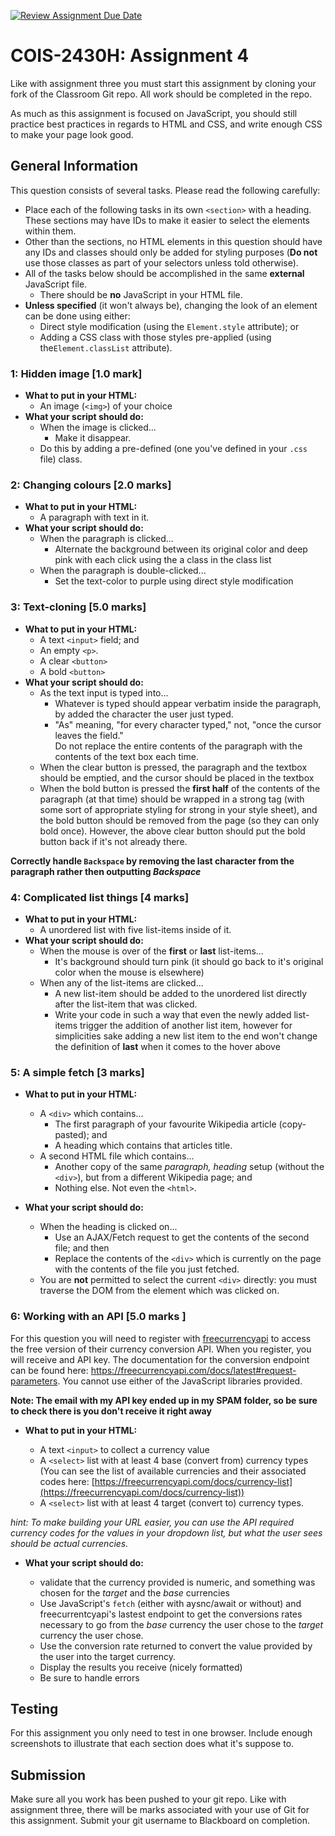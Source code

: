 [![Review Assignment Due Date](https://classroom.github.com/assets/deadline-readme-button-24ddc0f5d75046c5622901739e7c5dd533143b0c8e959d652212380cedb1ea36.svg)](https://classroom.github.com/a/B1UDkwg7)
# COIS-2430H: Assignment 4

Like with assignment three you must start this assignment by cloning your fork of the Classroom Git repo. All work should be completed in the repo.

As much as this assignment is focused on JavaScript, you should still practice best practices in regards to HTML and CSS, and write enough CSS to make your page look good.

## General Information

This question consists of several tasks. Please read the following carefully:

- Place each of the following tasks in its own `<section>` with a heading. These sections may have IDs to make it easier to select the elements within them.
- Other than the sections, no HTML elements in this question should have any IDs and classes should only be added for styling purposes (**Do not** use those classes as part of your selectors unless told otherwise).
- All of the tasks below should be accomplished in the same **external** JavaScript file.
  - There should be **no** JavaScript in your HTML file.
- **Unless specified** (it won't always be), changing the look of an element can be done using either:
  - Direct style modification (using the `Element.style` attribute); or
  - Adding a CSS class with those styles pre-applied (using the`Element.classList` attribute).

### 1: Hidden image [1.0 mark]

- **What to put in your HTML:**
  - An image (`<img>`) of your choice
- **What your script should do:**
  - When the image is clicked...
    - Make it disappear.
  - Do this by adding a pre-defined (one you've defined in your `.css` file) class.

### 2: Changing colours [2.0 marks]

- **What to put in your HTML:**
  - A paragraph with text in it.
- **What your script should do:**
  - When the paragraph is clicked...
    - Alternate the background between its original color and deep pink with each click using the a class in the class list
  - When the paragraph is double-clicked...
    - Set the text-color to purple using direct style modification

### 3: Text-cloning [5.0 marks]

- **What to put in your HTML:**
  - A text `<input>` field; and
  - An empty `<p>`.
  - A clear `<button>`
  - A bold `<button>`
- **What your script should do:**
  - As the text input is typed into...
    - Whatever is typed should appear verbatim inside the paragraph, by added the character the user just typed.
    - "As" meaning, "for every character typed," not, "once the cursor leaves the field." <aside class="alert">
      <div><i title="Important warning about common errors" class="fas fa-exclamation-triangle fa-2x"></i></div>
      <div>Do not replace the entire contents of the paragraph with the contents of the text box each time.</div>
      </aside>
  - When the clear button is pressed, the paragraph and the textbox should be emptied, and the cursor should be placed in the textbox
  - When the bold button is pressed the **first half** of the contents of the paragraph (at that time) should be wrapped in a strong tag (with some sort of appropriate styling for strong in your style sheet), and the bold button should be removed from the page (so they can only bold once). However, the above clear button should put the bold button back if it's not already there.

**Correctly handle `Backspace` by removing the last character from the paragraph rather then outputting _Backspace_**

### 4: Complicated list things [4 marks]

- **What to put in your HTML:**
  - A unordered list with five list-items inside of it.
- **What your script should do:**
  - When the mouse is over of the **first** or **last** list-items...
    - It's background should turn pink (it should go back to it's original color when the mouse is elsewhere)
  - When any of the list-items are clicked...
    - A new list-item should be added to the unordered list directly after the list-item that was clicked.
    - Write your code in such a way that even the newly added list-items trigger the addition of another list item, however for simplicities sake adding a new list item to the end won't change the definition of **last** when it comes to the hover above

### 5: A simple fetch [3 marks]

- **What to put in your HTML:**

  - A `<div>` which contains...
    - The first paragraph of your favourite Wikipedia article (copy-pasted); and
    - A heading which contains that articles title.
  - A second HTML file which contains...
    - Another copy of the same _paragraph, heading_ setup (without the `<div>`), but from a different Wikipedia page; and
    - Nothing else. Not even the `<html>`.

- **What your script should do:**

  - When the heading is clicked on...
    - Use an AJAX/Fetch request to get the contents of the second file; and then
    - Replace the contents of the `<div>` which is currently on the page with the contents of the file you just fetched.
  - You are **not** permitted to select the current `<div>` directly: you must traverse the DOM from the element which was clicked on.

### 6: Working with an API [5.0 marks ]

For this question you will need to register with [freecurrencyapi](https://freecurrencyapi.com) to access the free version of their currency conversion API. When you register, you will receive and API key. The documentation for the conversion endpoint can be found here: <https://freecurrencyapi.com/docs/latest#request-parameters>. You cannot use either of the JavaScript libraries provided.

**Note: The email with my API key ended up in my SPAM folder, so be sure to check there is you don't receive it right away**

- **What to put in your HTML:**

  - A text `<input>` to collect a currency value
  - A `<select>` list with at least 4 base (convert from) currency types (You can see the list of available currencies and their associated codes here: [https://freecurrencyapi.com/docs/currency-list](https://freecurrencyapi.com/docs/currency-list))
  - A `<select>` list with at least 4 target (convert to) currency types.

_hint: To make building your URL easier, you can use the API required currency codes for the values in your dropdown list, but what the user sees should be actual currencies._

- **What your script should do:**

  - validate that the currency provided is numeric, and something was chosen for the _target_ and the _base_ currencies
  - Use JavaScript's `fetch` (either with aysnc/await or without) and freecurrentcyapi's lastest endpoint to get the conversions rates necessary to go from the _base_ currency the user chose to the _target_ currency the user chose.
  - Use the conversion rate returned to convert the value provided by the user into the target currency.
  - Display the results you receive (nicely formatted)
  - Be sure to handle errors

## Testing

For this assignment you only need to test in one browser. Include enough screenshots to illustrate that each section does what it's suppose to.

## Submission

Make sure all you work has been pushed to your git repo. Like with assignment three, there will be marks associated with your use of Git for this assignment. Submit your git username to Blackboard on completion.
